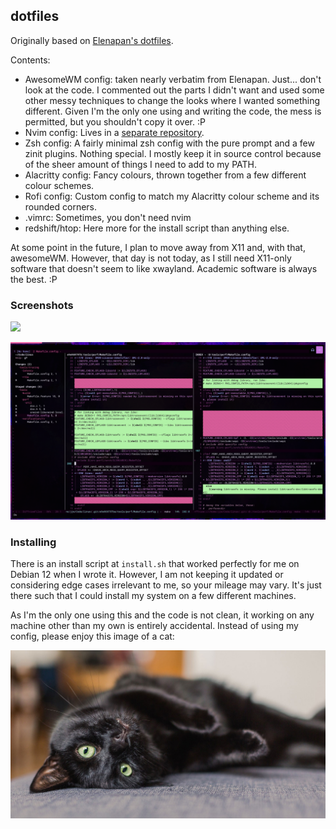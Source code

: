 ## dotfiles

Originally based on [Elenapan's dotfiles](https://github.com/elenapan/dotfiles).

Contents:

- AwesomeWM config: taken nearly verbatim from Elenapan. Just... don't look at the code. I commented out the parts I didn't want and used some other messy techniques to change the looks where I wanted something different. Given I'm the only one using and writing the code, the mess is permitted, but you shouldn't copy it over. :P
- Nvim config: Lives in a [separate repository](https://github.com/JJWRoeloffs/nvim-config).
- Zsh config: A fairly minimal zsh config with the pure prompt and a few zinit plugins. Nothing special. I mostly keep it in source control because of the sheer amount of things I need to add to my PATH.
- Alacritty config: Fancy colours, thrown together from a few different colour schemes.
- Rofi config: Custom config to match my Alacritty colour scheme and its rounded corners.
- .vimrc: Sometimes, you don't need nvim
- redshift/htop: Here more for the install script than anything else.

At some point in the future, I plan to move away from X11 and, with that, awesomeWM. However, that day is not today, as I still need X11-only software that doesn't seem to like xwayland. Academic software is always the best. :P

### Screenshots
<p allign="center">
 <img src=".assets/Screenshot1.png" />
</p>
<p allign="center">
 <img src=".assets/Screenshot2.png" />
</p>

### Installing

There is an install script at `install.sh` that worked perfectly for me on Debian 12 when I wrote it. However, I am not keeping it updated or considering edge cases irrelevant to me, so your mileage may vary. It's just there such that I could install my system on a few different machines.

As I'm the only one using this and the code is not clean, it working on any machine other than my own is entirely accidental. Instead of using my config, please enjoy this image of a cat:

<p allign="center">
 <img src=".assets/black-cat.jpg" />
</p>

